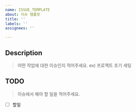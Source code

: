 ```yaml
---
name: ISSUE_TEMPLATE
about: 이슈 템플릿
title: ''
labels: ''
assignees: ''

---
```


## Description
> 어떤 작업에 대한 이슈인지 적어주세요. ex) 프로젝트 초기 세팅

## TODO
> 이슈에서 해야 할 일을 적어주세요.

- [ ] 할일
